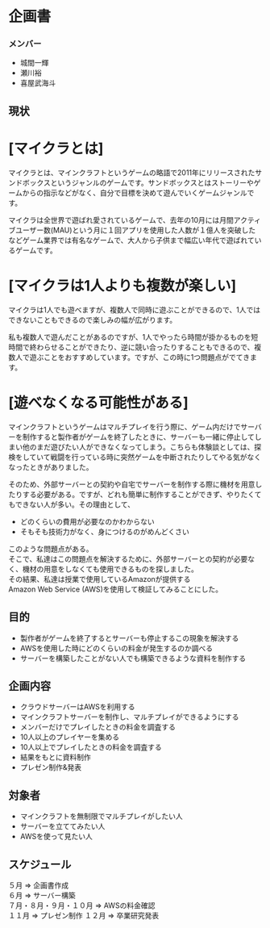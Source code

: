 # 企画書  
### メンバー  
- 城間一輝  
- 瀬川裕  
- 喜屋武海斗 



## 現状
# [マイクラとは]
マイクラとは、マインクラフトというゲームの略語で2011年にリリースされたサンドボックスというジャンルのゲームです。サンドボックスとはストーリーやゲームからの指示などがなく、自分で目標を決めて遊んでいくゲームジャンルです。  

マイクラは全世界で遊ばれ愛されているゲームで、去年の10月には月間アクティブユーザー数(MAU)という月に１回アプリを使用した人数が１億人を突破したなどゲーム業界では有名なゲームで、大人から子供まで幅広い年代で遊ばれているゲームです。  


# [マイクラは1人よりも複数が楽しい]
マイクラは1人でも遊べますが、複数人で同時に遊ぶことができるので、1人ではできないこともできるので楽しみの幅が広がります。  

私も複数人で遊んだことがあるのですが、1人でやったら時間が掛かるものを短時間で終わらせることができたり、逆に競い合ったりすることもできるので、複数人で遊ぶことをおすすめしています。ですが、この時に1つ問題点がでてきます。  


# [遊べなくなる可能性がある]
マインクラフトというゲームはマルチプレイを行う際に、ゲーム内だけでサーバーを制作すると製作者がゲームを終了したときに、サーバーも一緒に停止してしまい他のまだ遊びたい人ができなくなってしまう。こちらも体験談としては、探検をしていて戦闘を行っている時に突然ゲームを中断されたりしてやる気がなくなったときがありました。  


そのため、外部サーバーとの契約や自宅でサーバーを制作する際に機材を用意したりする必要がある。ですが、どれも簡単に制作することができず、やりたくてもできない人が多い。その理由として、  

- どのくらいの費用が必要なのかわからない  
- そもそも技術力がなく、身につけるのがめんどくさい  

このような問題点がある。  
そこで、私達はこの問題点を解決するために、外部サーバーとの契約が必要なく、機材の用意をしなくても使用できるものを探しました。  
その結果、私達は授業で使用しているAmazonが提供する  
Amazon Web Service (AWS)を使用して検証してみることにした。  



## 目的  
- 製作者がゲームを終了するとサーバーも停止するこの現象を解決する  
- AWSを使用した時にどのくらいの料金が発生するのか調べる  
- サーバーを構築したことがない人でも構築できるような資料を制作する  



## 企画内容  
- クラウドサーバーはAWSを利用する
- マインクラフトサーバーを制作し、マルチプレイができるようにする
- メンバーだけでプレイしたときの料金を調査する
- 10人以上のプレイヤーを集める
- 10人以上でプレイしたときの料金を調査する
- 結果をもとに資料制作
- プレゼン制作&発表



## 対象者  
- マインクラフトを無制限でマルチプレイがしたい人
- サーバーを立ててみたい人
- AWSを使って見たい人



## スケジュール  
５月 => 企画書作成  
６月 => サーバー構築  
７月・８月・９月・１０月 => AWSの料金確認  
１１月 => プレゼン制作
１２月 => 卒業研究発表  

